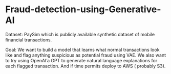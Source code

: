 <h1> Fraud-detection-using-Generative-AI </h1>

Dataset: PaySim which is publicly available synthetic dataset of mobile financial transactions.

Goal: We want to build a model that learns what normal transactions look like and flag anything suspicious as potential fraud using VAE. We also want to try using OpenAI’a GPT to generate natural language explanations for each flagged transaction. And if time permits deploy to AWS ( probably S3).
